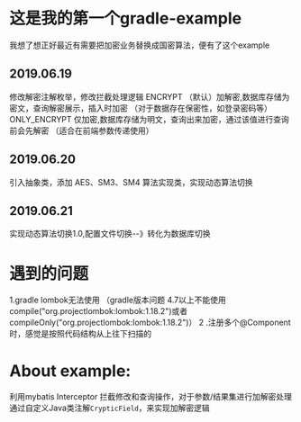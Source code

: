 # 这是我的第一个gradle-example

我想了想正好最近有需要把加密业务替换成国密算法，便有了这个example

## 2019.06.19

修改解密注解枚举，修改拦截处理逻辑
ENCRYPT （默认）加解密,数据库存储为密文，查询解密展示，插入时加密 （对于数据存在保密性，如登录密码等）
ONLY_ENCRYPT 仅加密,数据库存储为明文，查询出来加密，通过该值进行查询前会先解密 （适合在前端参数传递使用）

## 2019.06.20
引入抽象类，添加 AES、SM3、SM4 算法实现类，实现动态算法切换


## 2019.06.21
实现动态算法切换1.0,配置文件切换--》转化为数据库切换

# 遇到的问题
1.gradle lombok无法使用 （gradle版本问题 4.7以上不能使用 compile("org.projectlombok:lombok:1.18.2")或者compileOnly("org.projectlombok:lombok:1.18.2")）
2 .注册多个@Component 时，感觉是按照代码结构从上往下扫描的


# About example:
利用mybatis Interceptor 拦截修改和查询操作，对于参数/结果集进行加解密处理
通过自定义Java类注解`CrypticField`，来实现加解密逻辑





